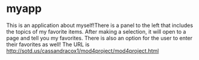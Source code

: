 # myapp
This is an application about myself!There is a panel to the left that includes the topics of my favorite items. After making a selection, 
it will open to a page and tell you my favorites. There is also an option for the user to enter their favorites as well!
The URL is http://sotd.us/cassandracox1/mod4project/mod4project.html
